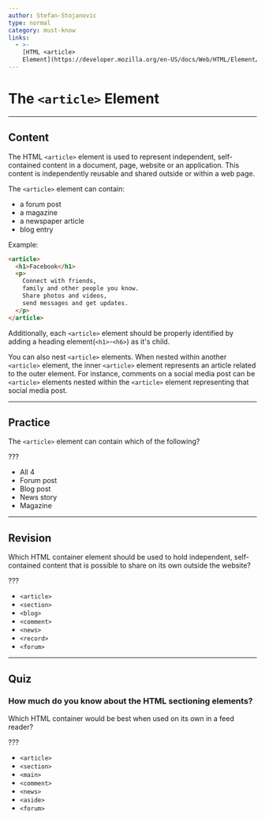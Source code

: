 ```yaml
---
author: Stefan-Stojanovic
type: normal
category: must-know
links:
  - >-
    [HTML <article>
    Element](https://developer.mozilla.org/en-US/docs/Web/HTML/Element/article){documentation}
---
```


# The `<article>` Element


---

## Content

The HTML `<article>` element is used to represent independent, self-contained content in a document, page, website or an application. This content is independently reusable and shared outside or within a web page.

The `<article>` element can contain:

* a forum post
* a magazine
* a newspaper article
* blog entry

Example:

```html
<article>
  <h1>Facebook</h1>
  <p>
    Connect with friends,
    family and other people you know.
    Share photos and videos,
    send messages and get updates.
  </p>
</article>
```

Additionally, each `<article>` element should be properly identified by adding a heading element(`<h1>`-`<h6>`) as it's child.

You can also nest `<article>` elements. When nested within another `<article>` element, the inner `<article>` element represents an article related to the outer element. For instance, comments on a social media post can be `<article>` elements nested within the `<article>` element representing that social media post.


---

## Practice

The `<article>` element can contain which of the following?

???

* All 4
* Forum post
* Blog post
* News story
* Magazine


---

## Revision

Which HTML container element should be used to hold independent, self-contained content that is possible to share on its own outside the website?

???

* `<article>`
* `<section>`
* `<blog>`
* `<comment>`
* `<news>`
* `<record>`
* `<forum>`


---

## Quiz

### How much do you know about the HTML sectioning elements?


Which HTML container would be best when used on its own in a feed reader?

???

* `<article>`
* `<section>`
* `<main>`
* `<comment>`
* `<news>`
* `<aside>`
* `<forum>`
